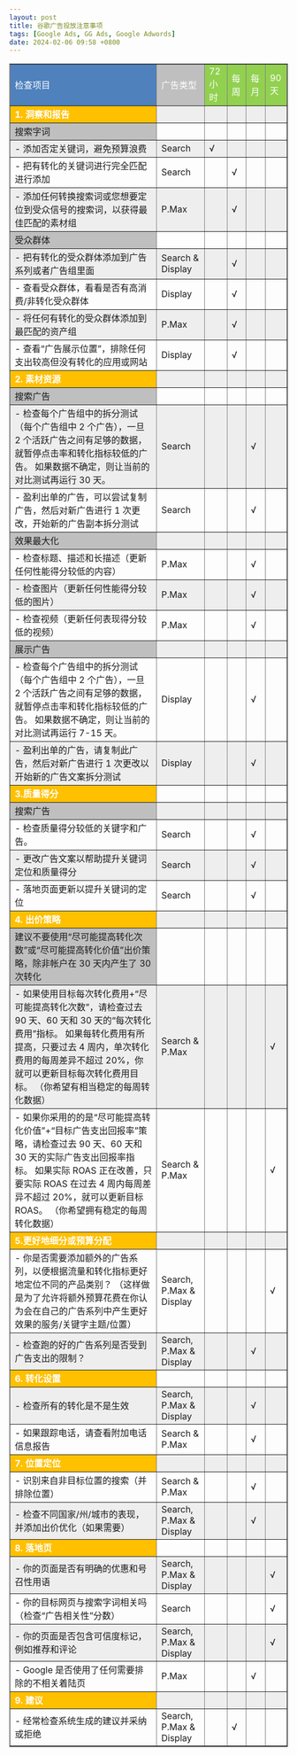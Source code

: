 ```yaml
---
layout: post
title: 谷歌广告投放注意事项
tags: [Google Ads, GG Ads, Google Adwords]
date: 2024-02-06 09:58 +0800
---
```

<style>
    tr:nth-child(even) {background-color: #EEEEEE;}
</style>
<table style="border-collapse:collapse" border="1">
    <tr>
      <td bgcolor="4F81BD"><font color="white">检查项目</font></td>
      <td bgcolor="BFBFBF"><font color="white">广告类型</font></td>
      <td bgcolor="92D050"><font color="white">72小时</font></td>
      <td bgcolor="92D050"><font color="white">每周</font></td>
      <td bgcolor="92D050"><font color="white">每月</font></td>
      <td bgcolor="92D050"><font color="white">90天</font></td>
    </tr>
    <tr>
      <td bgcolor="FFC000"><font color="white" style="font-weight: bold">1. 洞察和报告</font></td>
        <td></td>
        <td></td>
        <td></td>
        <td></td>
        <td></td>
    </tr>
    <tr>
      <td bgcolor="BFBFBF">搜索字词</td>
        <td></td>
        <td></td>
        <td></td>
        <td></td>
        <td></td>
    </tr>
    <tr>
        <td>- 添加否定关键词，避免预算浪费</td>
        <td>Search</td>
        <td>√</td>
        <td></td>
        <td></td>
        <td></td>
    </tr>
    <tr>
        <td>- 把有转化的关键词进行完全匹配进行添加</td>
        <td>Search</td>
        <td></td>
        <td>√</td>
        <td></td>
        <td></td>
    </tr>
    <tr>
        <td>- 添加任何转换搜索词或您想要定位到受众信号的搜索词，以获得最佳匹配的素材组</td>
        <td>P.Max</td>
        <td></td>
        <td>√</td>
        <td></td>
        <td></td>
    </tr>
    <tr>
        <td bgcolor="BFBFBF">受众群体</td>
        <td></td>
        <td></td>
        <td></td>
        <td></td>
        <td></td>
    </tr>
    <tr>
        <td>- 把有转化的受众群体添加到广告系列或者广告组里面</td>
        <td>Search &amp; Display</td>
        <td></td>
        <td>√</td>
        <td></td>
        <td></td>
    </tr>
    <tr>
        <td>- 查看受众群体，看看是否有高消费/非转化受众群体</td>
        <td>Display</td>
        <td></td>
        <td>√</td>
        <td></td>
        <td></td>
    </tr>
    <tr>
        <td>- 将任何有转化的受众群体添加到最匹配的资产组</td>
        <td>P.Max</td>
        <td></td>
        <td>√</td>
        <td></td>
        <td></td>
    </tr>
    <tr>
        <td>- 查看“广告展示位置”，排除任何支出较高但没有转化的应用或网站</td>
        <td>Display</td>
        <td></td>
        <td>√</td>
        <td></td>
        <td></td>
    </tr>
    <tr>
      <td bgcolor="FFC000"><font color="white" style="font-weight: bold">2. 素材资源</font></td>
        <td></td>
        <td></td>
        <td></td>
        <td></td>
        <td></td>
    </tr>
    <tr>
        <td bgcolor="BFBFBF">搜索广告</td>
        <td></td>
        <td></td>
        <td></td>
        <td></td>
        <td></td>
    </tr>
    <tr>
        <td>- 检查每个广告组中的拆分测试（每个广告组中 2 个广告），一旦 2 个活跃广告之间有足够的数据，就暂停点击率和转化指标较低的广告。 如果数据不确定，则让当前的对比测试再运行 30 天。</td>
        <td>Search</td>
        <td></td>
        <td></td>
        <td>√</td>
        <td></td>
    </tr>
    <tr>
        <td>- 盈利出单的广告，可以尝试复制广告，然后对新广告进行 1 次更改，开始新的广告副本拆分测试</td>
        <td>Search</td>
        <td></td>
        <td></td>
        <td>√</td>
        <td></td>
    </tr>
    <tr>
        <td bgcolor="BFBFBF">效果最大化</td>
        <td></td>
        <td></td>
        <td></td>
        <td></td>
        <td></td>
    </tr>
    <tr>
        <td>- 检查标题、描述和长描述（更新任何性能得分较低的内容）</td>
        <td>P.Max</td>
        <td></td>
        <td></td>
        <td>√</td>
        <td></td>
    </tr>
    <tr>
        <td>- 检查图片（更新任何性能得分较低的图片）</td>
        <td>P.Max</td>
        <td></td>
        <td></td>
        <td>√</td>
        <td></td>
    </tr>
    <tr>
        <td>- 检查视频（更新任何表现得分较低的视频）</td>
        <td>P.Max</td>
        <td></td>
        <td></td>
        <td>√</td>
        <td></td>
    </tr>
    <tr>
        <td bgcolor="BFBFBF">展示广告</td>
        <td></td>
        <td></td>
        <td></td>
        <td></td>
        <td></td>
    </tr>
    <tr>
        <td>- 检查每个广告组中的拆分测试（每个广告组中 2 个广告），一旦 2 个活跃广告之间有足够的数据，就暂停点击率和转化指标较低的广告。 如果数据不确定，则让当前的对比测试再运行 7-15 天。</td>
        <td>Display</td>
        <td></td>
        <td></td>
        <td>√</td>
        <td></td>
    </tr>
    <tr>
        <td>- 盈利出单的广告，请复制此广告，然后对新广告进行 1 次更改以开始新的广告文案拆分测试</td>
        <td>Display</td>
        <td></td>
        <td></td>
        <td>√</td>
        <td></td>
    </tr>
    <tr>
      <td bgcolor="FFC000"><font color="white" style="font-weight: bold">3.质量得分</font></td>
        <td></td>
        <td></td>
        <td></td>
        <td></td>
        <td></td>
    </tr>
    <tr>
        <td bgcolor="BFBFBF">搜索广告</td>
        <td></td>
        <td></td>
        <td></td>
        <td></td>
        <td></td>
    </tr>
    <tr>
        <td>- 检查质量得分较低的关键字和广告。</td>
        <td>Search</td>
        <td></td>
        <td></td>
        <td>√</td>
        <td></td>
    </tr>
    <tr>
        <td>- 更改广告文案以帮助提升关键词定位和质量得分</td>
        <td>Search</td>
        <td></td>
        <td></td>
        <td>√</td>
        <td></td>
    </tr>
    <tr>
        <td>- 落地页面更新以提升关键词的定位</td>
        <td>Search</td>
        <td></td>
        <td></td>
        <td>√</td>
        <td></td>
    </tr>
    <tr>
      <td bgcolor="FFC000"><font color="white" style="font-weight: bold">4. 出价策略</font></td>
        <td></td>
        <td></td>
        <td></td>
        <td></td>
        <td></td>
    </tr>
    <tr>
        <td bgcolor="BFBFBF">建议不要使用“尽可能提高转化次数”或“尽可能提高转化价值”出价策略，除非帐户在 30 天内产生了 30 次转化</td>
        <td></td>
        <td></td>
        <td></td>
        <td></td>
        <td></td>
    </tr>
    <tr>
        <td>- 如果使用目标每次转化费用+“尽可能提高转化次数”，请检查过去 90 天、60 天和 30 天的“每次转化费用”指标。 如果每转化费用有所提高，只要过去 4 周内，单次转化费用的每周差异不超过 20%，你就可以更新目标每次转化费用目标。 （你希望有相当稳定的每周转化数据）</td>
        <td>Search &amp; P.Max</td>
        <td></td>
        <td></td>
        <td></td>
        <td>√</td>
    </tr>
    <tr>
        <td>- 如果你采用的的是“尽可能提高转化价值”+“目标广告支出回报率”策略，请检查过去 90 天、60 天和 30 天的实际广告支出回报率指标。 如果实际 ROAS 正在改善，只要实际 ROAS 在过去 4 周内每周差异不超过 20%，就可以更新目标 ROAS。 （你希望拥有稳定的每周转化数据）</td>
        <td>Search &amp; P.Max</td>
        <td></td>
        <td></td>
        <td></td>
        <td>√</td>
    </tr>
    <tr>
      <td bgcolor="FFC000"><font color="white" style="font-weight: bold">5.更好地细分或预算分配</font></td>
        <td></td>
        <td></td>
        <td></td>
        <td></td>
        <td></td>
    </tr>
    <tr>
        <td>- 你是否需要添加额外的广告系列，以便根据流量和转化指标更好地定位不同的产品类别？ （这样做是为了允许将额外预算花费在你认为会在自己的广告系列中产生更好效果的服务/关键字主题/位置）</td>
        <td>Search, P.Max &amp; Display</td>
        <td></td>
        <td></td>
        <td></td>
        <td>√</td>
    </tr>
    <tr>
        <td>- 检查跑的好的广告系列是否受到广告支出的限制？</td>
        <td>Search, P.Max &amp; Display</td>
        <td></td>
        <td></td>
        <td>√</td>
        <td></td>
    </tr>
    <tr>
      <td bgcolor="FFC000"><font color="white" style="font-weight: bold">6. 转化设置</font></td>
        <td></td>
        <td></td>
        <td></td>
        <td></td>
        <td></td>
    </tr>
    <tr>
        <td>- 检查所有的转化是不是生效</td>
        <td>Search, P.Max &amp; Display</td>
        <td></td>
        <td></td>
        <td>√</td>
        <td></td>
    </tr>
    <tr>
        <td>- 如果跟踪电话，请查看附加电话信息报告</td>
        <td>Search &amp; P.Max</td>
        <td></td>
        <td></td>
        <td>√</td>
        <td></td>
    </tr>
    <tr>
      <td bgcolor="FFC000"><font color="white" style="font-weight: bold">7. 位置定位</font></td>
        <td></td>
        <td></td>
        <td></td>
        <td></td>
        <td></td>
    </tr>
    <tr>
        <td>- 识别来自非目标位置的搜索（并排除位置）</td>
        <td>Search &amp; P.Max</td>
        <td></td>
        <td></td>
        <td>√</td>
        <td></td>
    </tr>
    <tr>
        <td>- 检查不同国家/州/城市的表现，并添加出价优化（如果需要）</td>
        <td>Search, P.Max &amp; Display</td>
        <td></td>
        <td></td>
        <td>√</td>
        <td></td>
    </tr>
    <tr>
      <td bgcolor="FFC000"><font color="white" style="font-weight: bold">8. 落地页</font></td>
        <td></td>
        <td></td>
        <td></td>
        <td></td>
        <td></td>
    </tr>
    <tr>
        <td>- 你的页面是否有明确的优惠和号召性用语</td>
        <td>Search, P.Max &amp; Display</td>
        <td></td>
        <td></td>
        <td></td>
        <td>√</td>
    </tr>
    <tr>
        <td>- 你的目标网页与搜索字词相关吗（检查“广告相关性”分数）</td>
        <td>Search</td>
        <td></td>
        <td></td>
        <td></td>
        <td>√</td>
    </tr>
    <tr>
        <td>- 你的页面是否包含可信度标记，例如推荐和评论</td>
        <td>Search, P.Max &amp; Display</td>
        <td></td>
        <td></td>
        <td></td>
        <td>√</td>
    </tr>
    <tr>
        <td>- Google 是否使用了任何需要排除的不相关着陆页</td>
        <td>P.Max</td>
        <td></td>
        <td></td>
        <td>√</td>
        <td></td>
    </tr>
    <tr>
      <td bgcolor="FFC000"><font color="white" style="font-weight: bold">9. 建议</font></td>
        <td></td>
        <td></td>
        <td></td>
        <td></td>
        <td></td>
    </tr>
    <tr>
        <td>- 经常检查系统生成的建议并采纳或拒绝</td>
        <td>Search, P.Max &amp; Display</td>
        <td></td>
        <td>√</td>
        <td></td>
        <td></td>
    </tr>
</table>